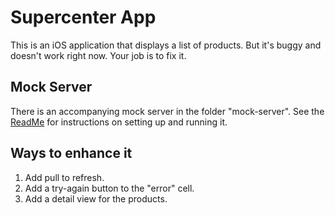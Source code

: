 # Supercenter App

This is an iOS application that displays a list of products. But it's buggy and doesn't work right now. Your job is to fix it.

## Mock Server

There is an accompanying mock server in the folder "mock-server". See the [ReadMe](mock-server/ReadMe.md) for instructions on setting up and running it.

## Ways to enhance it

1. Add pull to refresh.
2. Add a try-again button to the "error" cell.
3. Add a detail view for the products.
